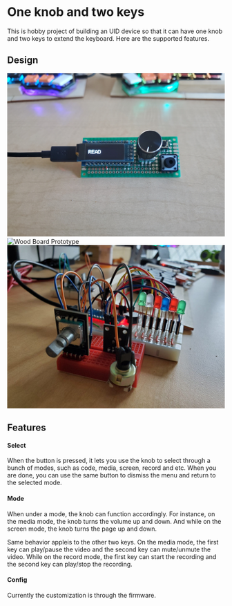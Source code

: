 # One knob and two keys

This is hobby project of building an UID device so that it can have one knob and two keys to extend the keyboard. Here are the supported features.

## Design

![Pcb Board Prototype](./assets/pictures/pcb_prototype.jpg)
![Wood Board Prototype](./assets/pictures/woodboard_prototype.jpg)
![Breadboard Prototype](./assets//pictures/breadboard_prototype.jpg)

## Features

#### Select

When the button is pressed, it lets you use the knob to select through a bunch of modes, such as code, media, screen, record and etc. When you are done, you can use the same button to dismiss the menu and return to the selected mode.

#### Mode

When under a mode, the knob can function accordingly. For instance, on the media mode, the knob turns the volume up and down. And while on the screen mode, the knob turns the page up and down.

Same behavior appleis to the other two keys. On the media mode, the first key can play/pause the video and the second key can mute/unmute the video. While on the record mode, the first key can start the recording and the second key can play/stop the recording.

#### Config

Currently the customization is through the firmware.
